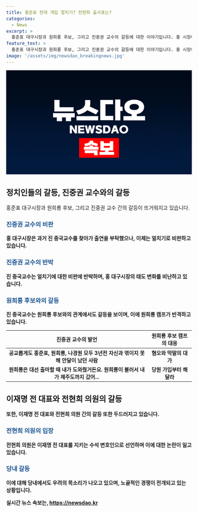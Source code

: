 ```yaml
---
title: 홍준표 전대 개입 얼치기? 전현희 출사표는?
categories:
  - News
excerpt: >
  홍준표 대구시장과 원희룡 후보, 그리고 진중권 교수의 갈등에 대한 이야기입니다. 홍 시장이 얼치기 좌파로 비판하는 진 교수에 대해 진의 과거와 관련된 이야기가 나왔습니다. 이어서 원희룡 후보와의 관계도 다뤄졌고, 해당 당사자들의 발끈한 반응과 논쟁이 소개되었습니다. 다음으로는 전현희 의원과 이재명 전 대표, 그리고 더불어민주당 내의 격돌에 대한 내용이 소개되었습니다. 이 경쟁적인 상황에서 여러 인물들의 입장과 반응이 소개되었습니다. 이와 같은 파편화된 상황 속에서도 검찰의 소환 조사를 앞둔 이 전 대표의 상황에 대한 의문도 소개되었습니다.
feature_text: >
  홍준표 대구시장과 원희룡 후보, 그리고 진중권 교수의 갈등에 대한 이야기입니다. 홍 시장이 얼치기 좌파로 비판하는 진 교수에 대해 진의 과거와 관련된 이야기가 나왔습니다. 이어서 원희룡 후보와의 관계도 다뤄졌고, 해당 당사자들의 발끈한 반응과 논쟁이 소개되었습니다. 다음으로는 전현희 의원과 이재명 전 대표, 그리고 더불어민주당 내의 격돌에 대한 내용이 소개되었습니다. 이 경쟁적인 상황에서 여러 인물들의 입장과 반응이 소개되었습니다. 이와 같은 파편화된 상황 속에서도 검찰의 소환 조사를 앞둔 이 전 대표의 상황에 대한 의문도 소개되었습니다.
image: '/assets/img/newsdao_breakingnews.jpg'
---
```


<p><img src="/assets/img/newsdao_breakingnews.jpg" alt="firstkoreanews 속보" /></p>

<h2 data-ke-size="size26">정치인들의 갈등, 진중권 교수와의 갈등</h2>

<p data-ke-size="size16">홍준표 대구시장과 원희룡 후보, 그리고 진중권 교수 간의 갈등이 뜨거워지고 있습니다.</p>

<h3><b><span style="color: #1a5490;">진중권 교수의 비판</span><b></h3>

<p data-ke-size="size16">홍 대구시장은 과거 진 중국교수를 찾아가 출연을 부탁했으나, 이제는 얼치기로 비판하고 있습니다.</p>

<h3><b><span style="color: #1a5490;">진중권 교수의 반박</span><b></h3>

<p data-ke-size="size16">진 중국교수는 얼치기에 대한 비판에 반박하며, 홍 대구시장의 태도 변화를 비난하고 있습니다.</p>

<h3><b><span style="color: #1a5490;">원희룡 후보와의 갈등</span><b></h3>

<p data-ke-size="size16">진 중국교수는 원희룡 후보와의 관계에서도 갈등을 보이며, 이에 원희룡 캠프가 반격하고 있습니다.</p>

<table>
<thead>
<tr>
<th><b>진중권 교수의 발언</b></th>
<th><b>원희룡 후보 캠프의 대응</b></th>
</tr>
</thead>
<tbody>
<tr>
<td style="text-align: center; height: 17px;"><b>공교롭게도 홍준표, 원희룡, 나경원 모두 3년전 자신과 엮이지 못해 안달이 났던 사람</b></td>
<td style="text-align: center; height: 17px;"><b>혐오와 막말의 대가</b></td>
</tr>
<tr>
<td style="text-align: center; height: 17px;"><b>원희룡은 대선 출마할 때 내가 도와줬거든요. 원희룡이 불러서 내가 제주도까지 갔어...</b></td>
<td style="text-align: center; height: 17px;"><b>당원 가입부터 해 달라</b></td>
</tr>
</tbody>
</table>

<h2 data-ke-size="size26">이재명 전 대표와 전현희 의원의 갈등</h2>

<p data-ke-size="size16">또한, 이재명 전 대표와 전현희 의원 간의 갈등 또한 두드러지고 있습니다.</p>

<h3><b><span style="color: #1a5490;">전현희 의원의 입장</span><b></h3>

<p data-ke-size="size16">전현희 의원은 이재명 전 대표를 지키는 수석 변호인으로 선언하며 이에 대한 논란이 일고 있습니다.</p>

<h3><b><span style="color: #1a5490;">당내 갈등</span><b></h3>

<p data-ke-size="size16">이에 대해 당내에서도 우려의 목소리가 나오고 있으며, 노골적인 경쟁이 전개되고 있는 상황입니다.</p>
실시간 뉴스 속보는, <a href="https://newsdao.kr" rel="dofollow">https://newsdao.kr</a>



